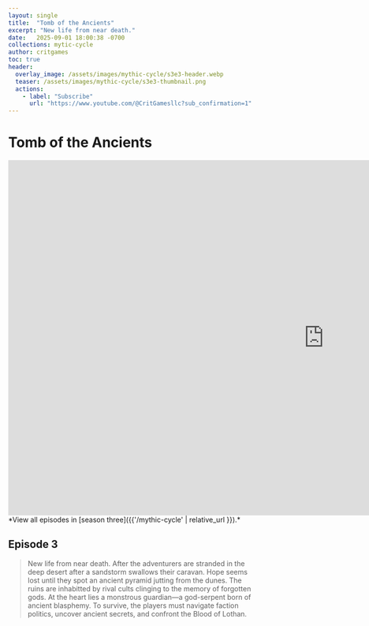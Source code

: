 ```yaml
---
layout: single
title:  "Tomb of the Ancients"
excerpt: "New life from near death."
date:   2025-09-01 18:00:38 -0700
collections: mytic-cycle
author: critgames
toc: true
header:
  overlay_image: /assets/images/mythic-cycle/s3e3-header.webp
  teaser: /assets/images/mythic-cycle/s3e3-thumbnail.png
  actions:
    - label: "Subscribe"
      url: "https://www.youtube.com/@CritGamesllc?sub_confirmation=1"
---
```


# Tomb of the Ancients
<iframe width="1280" height="720" src="https://www.youtube.com/embed/fCWug8dkkKI?si=bmhZAMDr3ubIudHw" title="YouTube video player" frameborder="0" allow="accelerometer; autoplay; clipboard-write; encrypted-media; gyroscope; picture-in-picture; web-share" referrerpolicy="strict-origin-when-cross-origin" allowfullscreen></iframe>
*View all episodes in [season three]({{'/mythic-cycle' | relative_url }}).*

## Episode 3
> New life from near death. After the adventurers are stranded in the deep desert after a sandstorm swallows their caravan. Hope seems lost until they spot an ancient pyramid jutting from the dunes. The ruins are inhabitted by rival cults clinging to the memory of forgotten gods. At the heart lies a monstrous guardian—a god-serpent born of ancient blasphemy. To survive, the players must navigate faction politics, uncover ancient secrets, and confront the Blood of Lothan.
